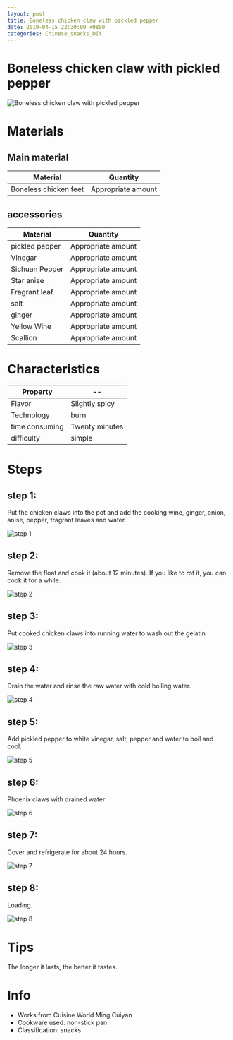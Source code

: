 ```yaml
---
layout: post
title: Boneless chicken claw with pickled pepper
date: 2019-04-15 22:30:00 +0800
categories: Chinese_snacks_DIY
---
```


# Boneless chicken claw with pickled pepper

![Boneless chicken claw with pickled pepper]({{site.baseurl}}/img/452449/452449.jpg)

# Materials


## Main material

Material|Quantity
--|--
Boneless chicken feet|Appropriate amount

## accessories

Material|Quantity
--|--
pickled pepper|Appropriate amount
Vinegar|Appropriate amount
Sichuan Pepper|Appropriate amount
Star anise|Appropriate amount
Fragrant leaf|Appropriate amount
salt|Appropriate amount
ginger|Appropriate amount
Yellow Wine|Appropriate amount
Scallion|Appropriate amount

# Characteristics

Property|--
--|--
Flavor|Slightly spicy
Technology|burn
time consuming|Twenty minutes
difficulty|simple

# Steps

## step 1:

Put the chicken claws into the pot and add the cooking wine, ginger, onion, anise, pepper, fragrant leaves and water.

![step 1]({{site.baseurl}}/img/452449/1.jpg)

## step 2:

Remove the float and cook it (about 12 minutes). If you like to rot it, you can cook it for a while.

![step 2]({{site.baseurl}}/img/452449/2.jpg)

## step 3:

Put cooked chicken claws into running water to wash out the gelatin

![step 3]({{site.baseurl}}/img/452449/3.jpg)

## step 4:

Drain the water and rinse the raw water with cold boiling water.

![step 4]({{site.baseurl}}/img/452449/4.jpg)

## step 5:

Add pickled pepper to white vinegar, salt, pepper and water to boil and cool.

![step 5]({{site.baseurl}}/img/452449/5.jpg)

## step 6:

Phoenix claws with drained water

![step 6]({{site.baseurl}}/img/452449/6.jpg)

## step 7:

Cover and refrigerate for about 24 hours.

![step 7]({{site.baseurl}}/img/452449/7.jpg)

## step 8:

Loading.

![step 8]({{site.baseurl}}/img/452449/8.jpg)

# Tips

The longer it lasts, the better it tastes.

# Info

- Works from Cuisine World Ming Cuiyan
- Cookware used: non-stick pan
- Classification: snacks